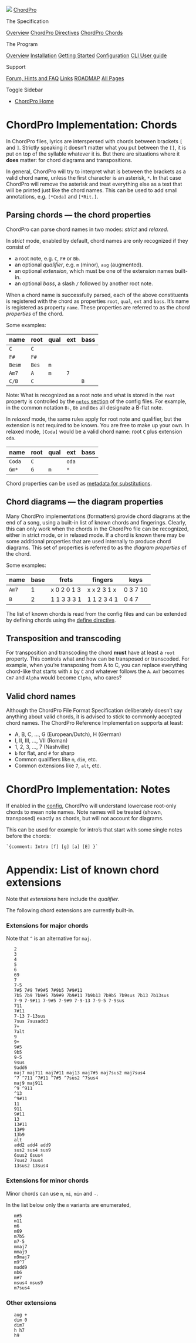 ![](../images/chordpro-icon.png) [ChordPro](https://www.chordpro.org/chordpro/home/)

The Specification

<a href="https://www.chordpro.org/chordpro/chordpro-introduction/" class="list-group-item list-group-item-action bg-light">Overview</a> <a href="https://www.chordpro.org/chordpro/chordpro-directives/" class="list-group-item list-group-item-action bg-light">ChordPro Directives</a> <a href="index.html" class="list-group-item list-group-item-action bg-light">ChordPro Chords</a>

The Program

<a href="https://www.chordpro.org/chordpro/chordpro-reference-implementation/" class="list-group-item list-group-item-action bg-light">Overview</a> <a href="https://www.chordpro.org/chordpro/chordpro-installation/" class="list-group-item list-group-item-action bg-light">Installation</a> <a href="https://www.chordpro.org/chordpro/chordpro-getting-started/" class="list-group-item list-group-item-action bg-light">Getting Started</a> <a href="https://www.chordpro.org/chordpro/chordpro-configuration/" class="list-group-item list-group-item-action bg-light">Configuration</a> <a href="https://www.chordpro.org/chordpro/using-chordpro/" class="list-group-item list-group-item-action bg-light">CLI User guide</a>

Support

<a href="https://www.chordpro.org/chordpro/support/" class="list-group-item list-group-item-action bg-light">Forum, Hints and FAQ</a> <a href="https://www.chordpro.org/chordpro/links/" class="list-group-item list-group-item-action bg-light">Links</a> <a href="https://www.chordpro.org/chordpro/roadmap/" class="list-group-item list-group-item-action bg-light">ROADMAP</a> <a href="https://www.chordpro.org/chordpro/allpages/" class="list-group-item list-group-item-action bg-light">All Pages</a>

Toggle Sidebar

<span class="navbar-toggler-icon"></span>

-   <a href="https://www.chordpro.org/chordpro/" class="nav-link">ChordPro Home</a>

ChordPro Implementation: Chords
===============================

In ChordPro files, lyrics are interspersed with chords between brackets `[` and `]`. Strictly speaking it doesn’t matter what you put between the `[]`, it is put on top of the syllable whatever it is. But there are situations where it **does** matter: for chord diagrams and transpositions.

In general, ChordPro will try to interpret what is between the brackets as a valid chord name, unless the first character is an asterisk, `*`. In that case ChordPro will remove the asterisk and treat everything else as a text that will be printed just like the chord names. This can be used to add small annotations, e.g. `[*Coda]` and `[*Rit.]`.

Parsing chords — the chord properties
-------------------------------------

ChordPro can parse chord names in two modes: *strict* and *relaxed*.

In *strict* mode, enabled by default, chord names are only recognized if they consist of

-   a root note, e.g. `C`, `F#` or `Bb`.
-   an optional *qualifier*, e.g. `m` (minor), `aug` (augmented).
-   an optional *extension*, which must be one of the extension names built-in.
-   an optional *bass*, a slash `/` followed by another root note.

When a chord name is successfully parsed, each of the above constituents is registered with the chord as properties `root`, `qual`, `ext` and `bass`. It’s name is registered as property `name`. These properties are referred to as the *chord properties* of the chord.

Some examples:

| name   | root  | qual | ext | bass |
|--------|-------|------|-----|------|
| `C`    | `C`   |      |     |      |
| `F#`   | `F#`  |      |     |      |
| `Besm` | `Bes` | `m`  |     |      |
| `Am7`  | `A`   | `m`  | `7` |      |
| `C/B`  | `C`   |      |     | `B`  |

Note: What is recognized as a root note and what is stored in the `root` property is controlled by the [`notes` section](https://www.chordpro.org/chordpro/chordpro-configuration-instrument/) of the config files. For example, in the common notation `B♭`, `Bb` and `Bes` all designate a B-flat note.

In *relaxed* mode, the same rules apply for root note and qualifier, but the extension is not required to be known. You are free to make up your own. In relaxed mode, `[Coda]` would be a valid chord name: root `C` plus extension `oda`.

| name   | root | qual | ext   | bass |
|--------|------|------|-------|------|
| `Coda` | `C`  |      | `oda` |      |
| `Gm*`  | `G`  | `m`  | `*`   |      |

Chord properties can be used as [metadata for substitutions](https://www.chordpro.org/chordpro/chordpro-configuration-format-strings/#chord-display-strings).

Chord diagrams — the diagram properties
---------------------------------------

Many ChordPro implementations (formatters) provide chord diagrams at the end of a song, using a built-in list of known chords and fingerings. Clearly, this can only work when the chords in the ChordPro file can be recognized, either in strict mode, or in relaxed mode. If a chord is known there may be some additional properties that are used internally to produce chord diagrams. This set of properties is referred to as the *diagram properties* of the chord.

Some examples:

| name  | base | frets       | fingers     | keys     |
|-------|------|-------------|-------------|----------|
| `Am7` | 1    | x 0 2 0 1 3 | x x 2 3 1 x | 0 3 7 10 |
| `B`   | 2    | 1 1 3 3 3 1 | 1 1 2 3 4 1 | 0 4 7    |

The list of known chords is read from the config files and can be extended by defining chords using the [define directive](./directives-define.md).

Transposition and transcoding
-----------------------------

For transposition and transcoding the chord **must** have at least a `root` property. This controls what and how can be transposed or transcoded. For example, when you’re transposing from A to C, you can replace everything chord-like that starts with `A` by `C` and whatever follows the `A`. `Am7` becomes `Cm7` and `Alpha` would become `Clpha`, who cares?

Valid chord names
-----------------

Although the ChordPro File Format Specification deliberately doesn’t say anything about valid chords, it is advised to stick to commonly accepted chord names. The ChordPro Reference Implementation supports at least:

-   A, B, C, …, G (European/Dutch), H (German)
-   I, II, III, …, VII (Roman)
-   1, 2, 3, …, 7 (Nashville)
-   `b` for flat, and `#` for sharp
-   Common qualifiers like `m`, `dim`, etc.
-   Common extensions like `7`, `alt`, etc.

ChordPro Implementation: Notes
==============================

If enabled in the [config](https://www.chordpro.org/chordpro/chordpro-configuration-generic/#general-settings), ChordPro will understand lowercase root-only chords to mean note names. Note names will be treated (shown, transposed) exactly as chords, but will not account for diagrams.

This can be used for example for intro’s that start with some single notes before the chords:

```
`{comment: Intro [f] [g] [a] [E] }`
```

Appendix: List of known chord extensions
========================================

Note that *extensions* here include the *qualifier*.

The following chord extensions are currently built-in.

### Extensions for major chords

Note that `^` is an alternative for `maj`.

```
   2
   3
   4
   5
   6
   69
   7
   7-5
   7#5 7#9 7#9#5 7#9b5 7#9#11
   7b5 7b9 7b9#5 7b9#9 7b9#11 7b9b13 7b9b5 7b9sus 7b13 7b13sus
   7-9 7-9#11 7-9#5 7-9#9 7-9-13 7-9-5 7-9sus
   711
   7#11
   7-13 7-13sus
   7sus 7susadd3
   7+
   7alt
   9
   9+
   9#5
   9b5
   9-5
   9sus
   9add6
   maj7 maj711 maj7#11 maj13 maj7#5 maj7sus2 maj7sus4
   ^7 ^711 ^7#11 ^7#5 ^7sus2 ^7sus4
   maj9 maj911
   ^9 ^911
   ^13
   ^9#11
   11
   911
   9#11
   13
   13#11
   13#9
   13b9
   alt
   add2 add4 add9
   sus2 sus4 sus9
   6sus2 6sus4
   7sus2 7sus4
   13sus2 13sus4
```

### Extensions for minor chords

Minor chords can use `m`, `mi`, `min` and `-`.

In the list below only the `m` variants are enumerated,

```
   m#5
   m11
   m6
   m69
   m7b5
   m7-5
   mmaj7
   mmaj9
   m9maj7
   m9^7
   madd9
   mb6
   m#7
   msus4 msus9
   m7sus4
```

### Other extensions

```
   aug +
   dim 0
   dim7
   h h7
   h9
```
